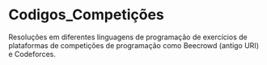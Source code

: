 # Codigos_Competições
Resoluções em diferentes linguagens de programação de exercícios de plataformas de competições de programação como Beecrowd (antigo URI) e Codeforces.
